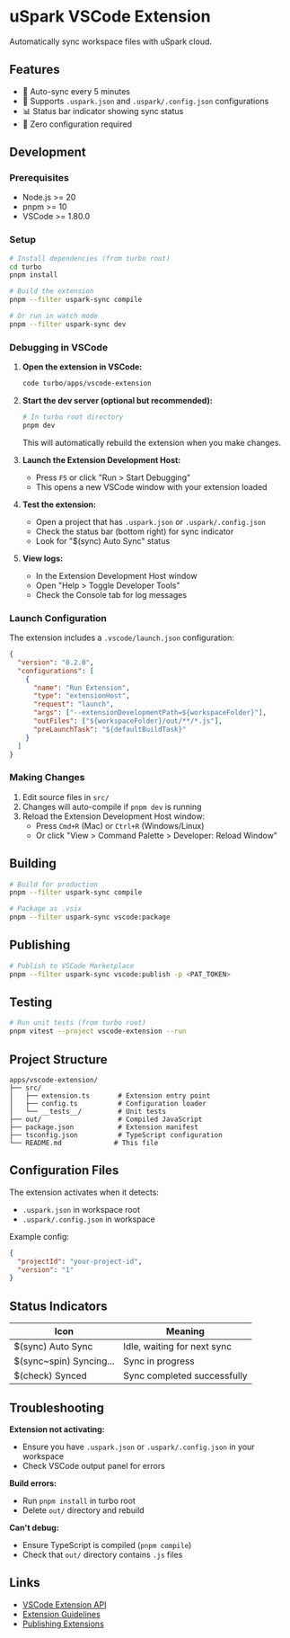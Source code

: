 # uSpark VSCode Extension

Automatically sync workspace files with uSpark cloud.

## Features

- 🔄 Auto-sync every 5 minutes
- 📁 Supports `.uspark.json` and `.uspark/.config.json` configurations
- 📊 Status bar indicator showing sync status
- 🔧 Zero configuration required

## Development

### Prerequisites

- Node.js >= 20
- pnpm >= 10
- VSCode >= 1.80.0

### Setup

```bash
# Install dependencies (from turbo root)
cd turbo
pnpm install

# Build the extension
pnpm --filter uspark-sync compile

# Or run in watch mode
pnpm --filter uspark-sync dev
```

### Debugging in VSCode

1. **Open the extension in VSCode:**

   ```bash
   code turbo/apps/vscode-extension
   ```

2. **Start the dev server (optional but recommended):**

   ```bash
   # In turbo root directory
   pnpm dev
   ```

   This will automatically rebuild the extension when you make changes.

3. **Launch the Extension Development Host:**
   - Press `F5` or click "Run > Start Debugging"
   - This opens a new VSCode window with your extension loaded

4. **Test the extension:**
   - Open a project that has `.uspark.json` or `.uspark/.config.json`
   - Check the status bar (bottom right) for sync indicator
   - Look for "$(sync) Auto Sync" status

5. **View logs:**
   - In the Extension Development Host window
   - Open "Help > Toggle Developer Tools"
   - Check the Console tab for log messages

### Launch Configuration

The extension includes a `.vscode/launch.json` configuration:

```json
{
  "version": "0.2.0",
  "configurations": [
    {
      "name": "Run Extension",
      "type": "extensionHost",
      "request": "launch",
      "args": ["--extensionDevelopmentPath=${workspaceFolder}"],
      "outFiles": ["${workspaceFolder}/out/**/*.js"],
      "preLaunchTask": "${defaultBuildTask}"
    }
  ]
}
```

### Making Changes

1. Edit source files in `src/`
2. Changes will auto-compile if `pnpm dev` is running
3. Reload the Extension Development Host window:
   - Press `Cmd+R` (Mac) or `Ctrl+R` (Windows/Linux)
   - Or click "View > Command Palette > Developer: Reload Window"

## Building

```bash
# Build for production
pnpm --filter uspark-sync compile

# Package as .vsix
pnpm --filter uspark-sync vscode:package
```

## Publishing

```bash
# Publish to VSCode Marketplace
pnpm --filter uspark-sync vscode:publish -p <PAT_TOKEN>
```

## Testing

```bash
# Run unit tests (from turbo root)
pnpm vitest --project vscode-extension --run
```

## Project Structure

```
apps/vscode-extension/
├── src/
│   ├── extension.ts       # Extension entry point
│   ├── config.ts          # Configuration loader
│   └── __tests__/         # Unit tests
├── out/                   # Compiled JavaScript
├── package.json           # Extension manifest
├── tsconfig.json          # TypeScript configuration
└── README.md             # This file
```

## Configuration Files

The extension activates when it detects:

- `.uspark.json` in workspace root
- `.uspark/.config.json` in workspace

Example config:

```json
{
  "projectId": "your-project-id",
  "version": "1"
}
```

## Status Indicators

| Icon                    | Meaning                     |
| ----------------------- | --------------------------- |
| $(sync) Auto Sync       | Idle, waiting for next sync |
| $(sync~spin) Syncing... | Sync in progress            |
| $(check) Synced         | Sync completed successfully |

## Troubleshooting

**Extension not activating:**

- Ensure you have `.uspark.json` or `.uspark/.config.json` in your workspace
- Check VSCode output panel for errors

**Build errors:**

- Run `pnpm install` in turbo root
- Delete `out/` directory and rebuild

**Can't debug:**

- Ensure TypeScript is compiled (`pnpm compile`)
- Check that `out/` directory contains `.js` files

## Links

- [VSCode Extension API](https://code.visualstudio.com/api)
- [Extension Guidelines](https://code.visualstudio.com/api/references/extension-guidelines)
- [Publishing Extensions](https://code.visualstudio.com/api/working-with-extensions/publishing-extension)
